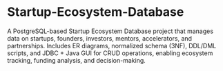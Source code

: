 # Startup-Ecosystem-Database
A PostgreSQL-based Startup Ecosystem Database project that manages data on startups, founders, investors, mentors, accelerators, and partnerships. Includes ER diagrams, normalized schema (3NF), DDL/DML scripts, and JDBC + Java GUI for CRUD operations, enabling ecosystem tracking, funding analysis, and decision-making.

